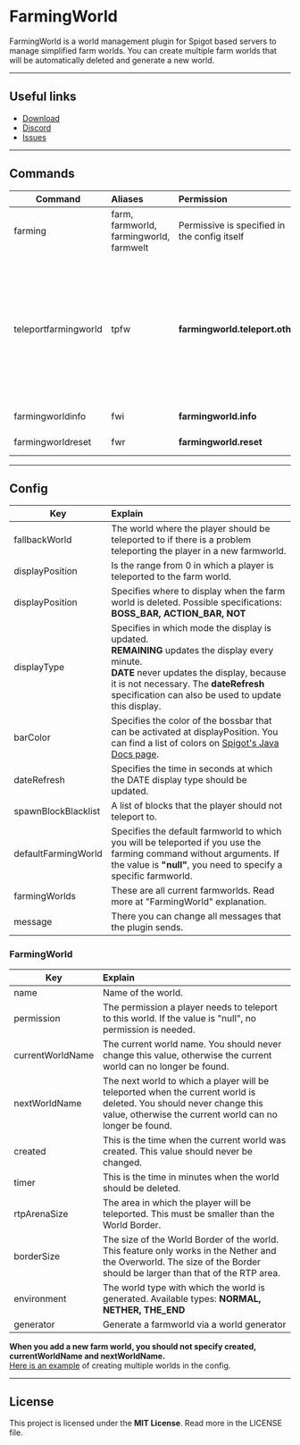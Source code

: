 # FarmingWorld
FarmingWorld is a world management plugin for Spigot based servers to manage simplified farm worlds.
You can create multiple farm worlds that will be automatically deleted and generate a new world.

---

## Useful links

* [Download](https://www.spigotmc.org/resources/farmingworld.100640/)
* [Discord](http://discord.gg/tvEFd4j)
* [Issues](https://github.com/SrSyntaxAT/FarmingWorld/issues)

---

## Commands

| Command              | Aliases                                 | Permission                                   | Syntax                     | Usage                                                                                                                                                                                                                                                                                                                                                                                                                                                                                                               |
|----------------------|:----------------------------------------|:---------------------------------------------|:---------------------------|:--------------------------------------------------------------------------------------------------------------------------------------------------------------------------------------------------------------------------------------------------------------------------------------------------------------------------------------------------------------------------------------------------------------------------------------------------------------------------------------------------------------------|
| farming              | farm, farmworld, farmingworld, farmwelt | Permissive is specified in the config itself | /farming [farmworld]       | Teleports a player to a farmworld. If no farmworld is specified, the player is teleported to the default farmworld.                                                                                                                                                                                                                                                                                                                                                                                                 |
| teleportfarmingworld | tpfw                                    | **farmingworld.teleport.other**              | /tpfw %player% [farmworld] | With this command the console or a player can teleport another player to a farmworld. If no farmworld is specified, the player is teleported to the default farmworld. This player can only be teleported to the farmworld if he also has this permission to the farmworld. If the command sender has the permission **farmingworld.teleport.other.ignore.check** he can append "**-dtc**" or "**-disabletargetcheck**" to the command, and the player can be teleported even without permission for the farmworld. |
| farmingworldinfo     | fwi                                     | **farmingworld.info**                        | /fwi %farmworld%           | Show current information of the farmworld                                                                                                                                                                                                                                                                                                                                                                                                                                                                           |
| farmingworldreset    | fwr                                     | **farmingworld.reset**                       | /fwr %farmworld%           | Reset a farmworld                                                                                                                                                                                                                                                                                                                                                                                                                                                                                                   |


---

## Config

| Key                 | Explain                                                                                                                                                                                                                                               |
|---------------------|:------------------------------------------------------------------------------------------------------------------------------------------------------------------------------------------------------------------------------------------------------|
| fallbackWorld       | The world where the player should be teleported to if there is a problem teleporting the player in a new farmworld.                                                                                                                                   |
| displayPosition     | Is the range from 0 in which a player is teleported to the farm world.                                                                                                                                                                                |
| displayPosition     | Specifies where to display when the farm world is deleted. Possible specifications: **BOSS_BAR, ACTION_BAR, NOT**                                                                                                                                     |
| displayType         | Specifies in which mode the display is updated. <br> **REMAINING** updates the display every minute. <br> **DATE** never updates the display, because it is not necessary. The **dateRefresh** specification can also be used to update this display. |
| barColor            | Specifies the color of the bossbar that can be activated at displayPosition. You can find a list of colors on [Spigot's Java Docs page](https://hub.spigotmc.org/javadocs/bukkit/org/bukkit/boss/BarColor.html).                                      |
| dateRefresh         | Specifies the time in seconds at which the DATE display type should be updated.                                                                                                                                                                       |
| spawnBlockBlacklist | A list of blocks that the player should not teleport to.                                                                                                                                                                                              |
| defaultFarmingWorld | Specifies the default farmworld to which you will be teleported if you use the farming command without arguments. If the value is **"null"**, you need to specify a specific farmworld.                                                               |
| farmingWorlds       | These are all current farmworlds. Read more at "FarmingWorld" explanation.                                                                                                                                                                            |
| message             | There you can change all messages that the plugin sends.                                                                                                                                                                                              |

### FarmingWorld

| Key              | Explain                                                                                                                                                                        |
|------------------|:-------------------------------------------------------------------------------------------------------------------------------------------------------------------------------|
| name             | Name of the world.                                                                                                                                                             |
| permission       | The permission a player needs to teleport to this world. If the value is "null", no permission is needed.                                                                      |
| currentWorldName | The current world name. You should never change this value, otherwise the current world can no longer be found.                                                                |
| nextWorldName    | The next world to which a player will be teleported when the current world is deleted. You should never change this value, otherwise the current world can no longer be found. |
| created          | This is the time when the current world was created. This value should never be changed.                                                                                       |
| timer            | This is the time in minutes when the world should be deleted.                                                                                                                  |
| rtpArenaSize     | The area in which the player will be teleported. This must be smaller than the World Border.                                                                                   |
| borderSize       | The size of the World Border of the world. This feature only works in the Nether and the Overworld. The size of the Border should be larger than that of the RTP area.         |
| environment      | The world type with which the world is generated. Available types: **NORMAL, NETHER, THE_END**                                                                                 |
| generator        | Generate a farmworld via a world generator                                                                                                                                     |

**When you add a new farm world, you should not specify created, currentWorldName and nextWorldName.** <br>
[Here is an example](https://gist.github.com/SrSyntaxAT/591d75bc8c80317053cd7b24eb283f52) of creating multiple worlds in the config.

---

## License
This project is licensed under the **MIT License**. Read more in the LICENSE file.
